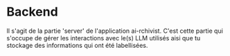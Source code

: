 # Backend

Il s'agit de la partie 'server' de l'application ai-rchivist. 
C'est cette partie qui s'occupe de gérer les interactions avec le(s) LLM
utilisés aisi que tu stockage des informations qui ont été labellisées.
